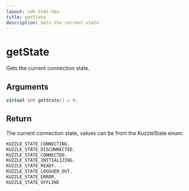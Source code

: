 ```yaml
---
layout: sdk.html.hbs
title: getState
description: Gets the current state
---
```


# getState

Gets the current connection state.

## Arguments

```cpp
virtual int getState() = 0;
```

## Return

The current connection state, values can be from the KuzzleState enum:

```cpp
KUZZLE_STATE_CONNECTING,
KUZZLE_STATE_DISCONNECTED,
KUZZLE_STATE_CONNECTED,
KUZZLE_STATE_INITIALIZING,
KUZZLE_STATE_READY,
KUZZLE_STATE_LOGGUED_OUT,
KUZZLE_STATE_ERROR,
KUZZLE_STATE_OFFLINE
```
